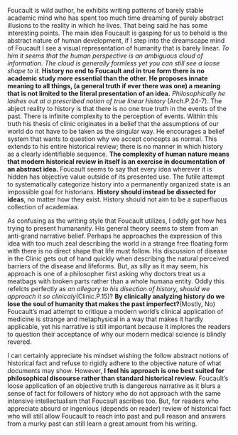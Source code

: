 Foucault is wild author, he exhibits writing patterns of barely stable academic mind who has spent too much time dreaming of purely abstract illusions to the reality in which he lives. That being said he has some interesting points. The main idea Foucault is gasping for us to behold is the abstract nature of human development, if I step into the dreamscape mind of Foucault I see a visual representation of humanity that is barely linear. *To him it seems that the human perspective is an ambiguous cloud of information. The cloud is generally formless yet you can still see a loose shape to it.* **History no end to Foucault and in true form there is no academic study more essential than the other. He proposes innate meaning to all things, (a general truth if ever there was one) a meaning that is not limited to the literal presentation of an idea.** *Philosophically he lashes out at a prescribed notion of true linear history* (Arch.P.24-7). The abject reality to history is that there is no one true truth in the events of the past. There is infinite complexity to the perception of events. Within this truth his thesis of clinic originates in a belief that the assumptions of our world do not have to be taken as the singular way. He encourages a belief system that wants to question why we accept concepts as normal. This extends to his entire historical review; there is no manner in which history as a clearly identifiable sequence. **The complexity of human nature means that modern historical review in itself is an exercise in documentation of an abstract idea.** Foucault seems to say that every idea wherever it is hidden has objective value outside of its presented use. The futile attempt to systematically categorize history into a permanently organized state is an impossible goal for historians. **History should instead be dissected for ideas**, no matter how they exist. History should not aim to be a superfluous collection of academiaa. 

As confusing as the writing style that Foucault utilizes, I oddly get how hes trying to present humananity. His general theory seems to stem from an anti-grand narrative belief. Perhaps he approaches the expression of this idea with too much zeal describing the world in a strange free floating form with there is no direct shape that life must follow. His discussion of disease in the Clinic gets out of hand quickly when describing the natural perceived barriers of the disease and lifeforms. But, as silly as it may seem, his approach is one of a philosopher first asking why doctors treat us a meatbags with broken parts rather than a whole humana entity. Oddly this refelcts perfectly as *an allegory to his disection of history, should we approach it so clinicaly*(Clinic.P.15)? **By clinically analyzing history do we lose the soul of humanity that makes the past imperfect?**(Mostly, No) Foucault’s mad attempt to critique a modern world’s clinical application of medicine is strange and metaphysical in a way that makes it hardly applicable, yet his narrative is still important because it implores the readers to question their acceptance of why our modern medical science is blindly revered. 

I can certainly appreciate his mindset wishing the follow abstract notions of historical fact and refuse to rigidly adhere to the objective nature of what documents may show. However, **I feel his approach is one best suited for philosophical discourse rather than standard historical review**. Foucault’s loose application of an objective truth is dangerous narrative as it blurs a sense of fact for followers of history who do not approach with the same intensive intellectualism that Foucault ascribes too. But, for readers who appreciate absurd or ingenious (depends on reader) review of historical fact who will still allow Foucault to reach into past and pull reason and answers from a murky past can still learn a great amount from his writing. 
